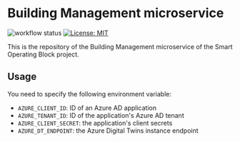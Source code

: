 # Building Management microservice
![workflow status](https://github.com/smartoperatingblock/building-management-microservice/actions/workflows/build-and-deploy.yml/badge.svg)
[![License: MIT](https://img.shields.io/badge/License-MIT-yellow.svg)](https://opensource.org/licenses/MIT)

This is the repository of the Building Management microservice of the Smart Operating Block project.

## Usage
You need to specify the following environment variable:
- `AZURE_CLIENT_ID`: ID of an Azure AD application
- `AZURE_TENANT_ID`: ID of the application's Azure AD tenant
- `AZURE_CLIENT_SECRET`: the application's client secrets
- `AZURE_DT_ENDPOINT`: the Azure Digital Twins instance endpoint
